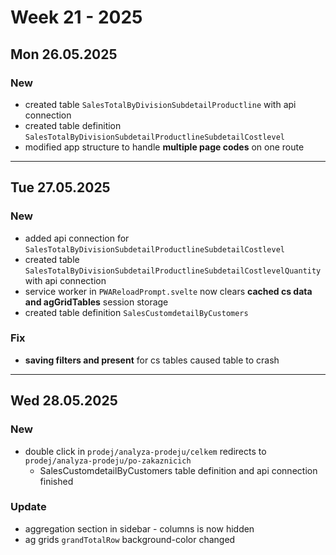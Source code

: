 # Week 21 - 2025


## Mon 26.05.2025

### New

- created table `SalesTotalByDivisionSubdetailProductline` with api connection
- created table definition `SalesTotalByDivisionSubdetailProductlineSubdetailCostlevel`
- modified app structure to handle **multiple page codes** on one route


---


## Tue 27.05.2025

### New 

- added api connection for `SalesTotalByDivisionSubdetailProductlineSubdetailCostlevel`
- created table `SalesTotalByDivisionSubdetailProductlineSubdetailCostlevelQuantity` with api connection
- service worker in `PWAReloadPrompt.svelte` now clears **cached cs data and agGridTables** session storage
- created table definition `SalesCustomdetailByCustomers`

### Fix

- **saving filters and present** for cs tables caused table to crash 


---


## Wed 28.05.2025


### New 

- double click in `prodej/analyza-prodeju/celkem` redirects to `prodej/analyza-prodeju/po-zakaznicich`
  - SalesCustomdetailByCustomers table definition and api connection finished


### Update

- aggregation section in sidebar - columns is now hidden
- ag grids `grandTotalRow` background-color changed 
